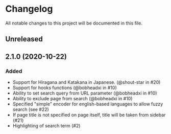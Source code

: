 # Changelog

All notable changes to this project will be documented in this file.

## Unreleased

## 2.1.0 (2020-10-22)

### Added

- Support for Hiragana and Katakana in Japanese. (@shout-star in #20)
- Support for hooks functions (@bobheadxi in #10)
- Ability to set search query from URL parameter (@bobheadxi in #10)
- Ability to exclude page from search (@bobheadxi in #10)
- Specified "simple" encoder for english-based languages to allow fuzzy search (see #22)
- If page title is not specified on page itself, title will be taken from sidebar (#21)
- Highlighting of search term (#2)
